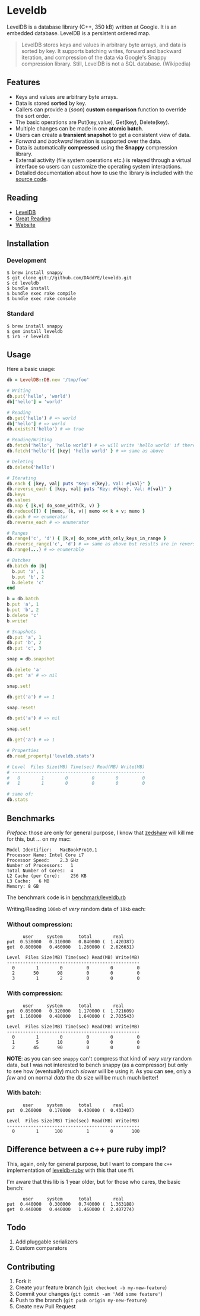# Leveldb

LevelDB is a database library (C++, 350 kB) written at Google. It is an
embedded database. LevelDB is a persistent ordered map.

> LevelDB stores keys and values in arbitrary byte arrays, and data is sorted by
> key. It supports batching writes, forward and backward iteration, and
> compression of the data via Google's Snappy compression library.  Still,
> LevelDB is not a SQL database. (Wikipedia)

## Features

* Keys and values are arbitrary byte arrays.
* Data is stored **sorted** by key.
* Callers can provide a (_soon_) **custom comparison** function to override the sort order.
* The basic operations are Put(key,value), Get(key), Delete(key).
* Multiple changes can be made in one **atomic batch**.
* Users can create a **transient snapshot** to get a consistent view of data.
* _Forward_ and _backward_ iteration is supported over the data.
* Data is automatically **compressed** using the **Snappy** compression library.
* External activity (file system operations etc.) is relayed through a virtual
  interface so users can customize the operating system interactions.
* Detailed documentation about how to use the library is included
  with the [source code](http://code.google.com/p/leveldb/).

## Reading

* [LevelDB](http://code.google.com/p/leveldb/)
* [Great Reading](http://skipperkongen.dk/2013/02/14/having-a-look-at-leveldb/)
* [Website](http://daddye.it/leveldb)

## Installation

### Development

    $ brew install snappy
    $ git clone git://github.com/DAddYE/leveldb.git
    $ cd leveldb
    $ bundle install
    $ bundle exec rake compile
    $ bundle exec rake console

### Standard

    $ brew install snappy
    $ gem install leveldb
    $ irb -r leveldb

## Usage

Here a basic usage:

```rb
db = LevelDB::DB.new '/tmp/foo'

# Writing
db.put('hello', 'world')
db['hello'] = 'world'

# Reading
db.get('hello') # => world
db['hello'] # => world
db.exists?('hello') # => true

# Reading/Writing
db.fetch('hello', 'hello world') # => will write 'hello world' if there is no key 'hello'
db.fetch('hello'){ |key| 'hello world' } # => same as above

# Deleting
db.delete('hello')

# Iterating
db.each { |key, val| puts "Key: #{key}, Val: #{val}" }
db.reverse_each { |key, val| puts "Key: #{key}, Val: #{val}" }
db.keys
db.values
db.map { |k,v| do_some_with(k, v) }
db.reduce([]) { |memo, (k, v)| memo << k + v; memo }
db.each # => enumerator
db.reverse_each # => enumerator

# Ranges
db.range('c', 'd') { |k,v| do_some_with_only_keys_in_range }
db.reverse_range('c', 'd') # => same as above but results are in reverse order
db.range(...) # => enumerable

# Batches
db.batch do |b|
  b.put 'a', 1
  b.put 'b', 2
  b.delete 'c'
end

b = db.batch
b.put 'a', 1
b.put 'b', 2
b.delete 'c'
b.write!

# Snapshots
db.put 'a', 1
db.put 'b', 2
db.put 'c', 3

snap = db.snapshot

db.delete 'a'
db.get 'a' # => nil

snap.set!

db.get('a') # => 1

snap.reset!

db.get('a') # => nil

snap.set!

db.get('a') # => 1

# Properties
db.read_property('leveldb.stats')

# Level  Files Size(MB) Time(sec) Read(MB) Write(MB)
# --------------------------------------------------
#   0        1        0         0        0         0
#   1        1        0         0        0         0

# same of:
db.stats
```

## Benchmarks

_Preface_: those are only for general purpose, I know that [zedshaw](http://zedshaw.com/essays/programmer_stats.html)
will kill me for this, but ... on my mac:

    Model Identifier:	MacBookPro10,1
    Processor Name:	Intel Core i7
    Processor Speed:	2.3 GHz
    Number of Processors:	1
    Total Number of Cores:	4
    L2 Cache (per Core):	256 KB
    L3 Cache:	6 MB
    Memory:	8 GB

The benchmark code is in [benchmark/leveldb.rb](/benchmark/leveldb.rb)

Writing/Reading `100mb` of _very_ random data of `10kb` each:

### Without compression:

          user     system      total        real
    put  0.530000   0.310000   0.840000 (  1.420387)
    get  0.800000   0.460000   1.260000 (  2.626631)

    Level  Files Size(MB) Time(sec) Read(MB) Write(MB)
    --------------------------------------------------
      0        1        0         0        0         0
      2       50       98         0        0         0
      3        1        2         0        0         0

### With compression:

          user     system      total        real
    put  0.850000   0.320000   1.170000 (  1.721609)
    get  1.160000   0.480000   1.640000 (  2.703543)

    Level  Files Size(MB) Time(sec) Read(MB) Write(MB)
    --------------------------------------------------
      0        1        0         0        0         0
      1        5       10         0        0         0
      2       45       90         0        0         0

**NOTE**: as you can see `snappy` can't compress that kind of _very very_
random data, but I was not interested to bench snappy (as a compressor) but
only to see how (eventually) much _slower_ will be using it. As you can see,
only a _few_ and on normal _data_ the db size will be much much better!

### With batch:

          user     system      total        real
    put  0.260000   0.170000   0.430000 (  0.433407)

    Level  Files Size(MB) Time(sec) Read(MB) Write(MB)
    --------------------------------------------------
      0        1      100         1        0       100


## Difference between a c++ pure ruby impl?

This, again, only for general purpose, but I want to compare the `c++` implementation
of [leveldb-ruby](https://github.com/wmorgan/leveldb-ruby) with this that use ffi.

I'm aware that this lib is 1 year older, but for those who cares, the basic bench:

          user     system      total        real
    put  0.440000   0.300000   0.740000 (  1.363188)
    get  0.440000   0.440000   1.460000 (  2.407274)

## Todo

1. Add pluggable serializers
2. Custom comparators

## Contributing

1. Fork it
2. Create your feature branch (`git checkout -b my-new-feature`)
3. Commit your changes (`git commit -am 'Add some feature'`)
4. Push to the branch (`git push origin my-new-feature`)
5. Create new Pull Request
